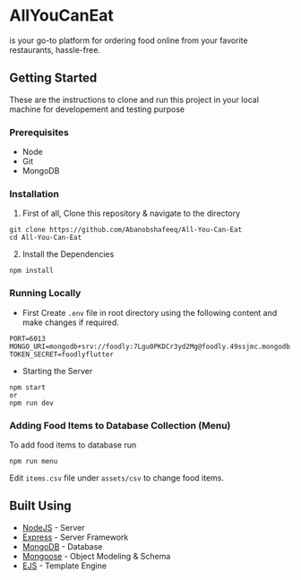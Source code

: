 # AllYouCanEat

 is your go-to platform for ordering food online from your favorite restaurants, hassle-free.

## Getting Started

These are the instructions to clone and run this project in your local machine for developement and testing purpose

### Prerequisites

- Node
- Git
- MongoDB

### Installation

1. First of all, Clone this repository & navigate to the directory

```
git clone https://github.com/Abanobshafeeq/All-You-Can-Eat
cd All-You-Can-Eat
```

2. Install the Dependencies

```
npm install
```

### Running Locally

- First Create `.env` file in root directory using the following content and make changes if required.

```
PORT=6013
MONGO_URI=mongodb+srv://foodly:7Lgu0PKDCr3yd2Mg@foodly.49ssjmc.mongodb.net/foodly
TOKEN_SECRET=foodlyflutter
```

- Starting the Server

```
npm start
or
npm run dev
```

### Adding Food Items to Database Collection (Menu)

To add food items to database run

```
npm run menu
```

Edit `items.csv` file under `assets/csv` to change food items.

## Built Using

- [NodeJS](https://nodejs.org/en) - Server
- [Express](https://expressjs.com/) - Server Framework
- [MongoDB](https://www.mongodb.com/) - Database
- [Mongoose](https://mongoosejs.com/) - Object Modeling & Schema
- [EJS](https://ejs.co/) - Template Engine
